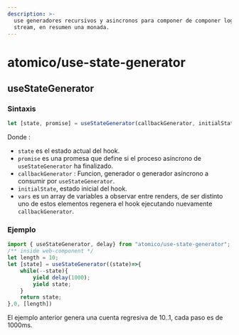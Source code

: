 ```yaml
---
description: >-
  use generadores recursivos y asincronos para componer de componer logica de
  stream, en resumen una monada.
---
```


# atomico/use-state-generator

## useStateGenerator

### Sintaxis

```javascript
let [state, promise] = useStateGenerator(callbackGenerator, initialState, vars);
```

Donde :

* `state` es el estado actual del hook.
* `promise` es una promesa que define si el proceso asíncrono de `useStateGenerator` ha finalizado.
* `callbackGenerator` : Funcion,  generador o generador asíncrono a consumir por `useStateGenerator`.
* `initialState`, estado inicial del hook.
* `vars` es un array de variables a observar entre renders, de ser distinto uno de estos elementos regenera el hook ejecutando nuevamente `callbackGenerator`.

### Ejemplo

```javascript
import { useStateGenerator, delay} from "atomico/use-state-generator";
/** inside web-component */
let length = 10;
let [state] = useStateGenerator((state)=>{
	while(--state){
        yield delay(1000);
        yield state;
    }
    return state;
},0, [length])
```

El ejemplo anterior genera una cuenta regresiva de 10..1, cada paso es de 1000ms.

